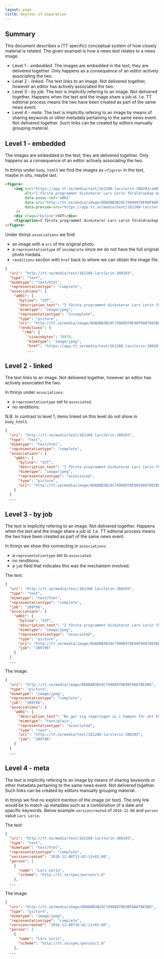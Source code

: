 ```yaml
---
layout: page
title: Degrees of Separation
---
```


## Summary

This document describes a (TT specific) conceptual system of how
closely material is related. The given exampel is how a news text
relates to a news image.

* Level 1 - *embedded*. The images are embedded in the text; they are
  delivered together. Only happens as a consequence of an editor
  actively associating the two.
* Level 2 - *linked*. The text links to an image. Not delivered
  together, however an editor has actively associated the two.
* Level 3 - *by job*. The text is implicitly refering to an image. Not
  delivered together. Happens when the text and the image share a job
  id. I.e. TT editorial process means the two have been created as
  part of the same news event.
* Level 4 - *meta*. The text is implicitly refering to an image by
  means of sharing keywords or other metadata pertaining to the same
  news event. Not delivered together. Such links can be created by
  editors manually grouping material.



## Level 1 - embedded

The images are embedded in the text; they are delivered together. Only
happens as a consequence of an editor actively associating the two.

In ttninjs under `body_html5` we find the images as `<figure>` in the
text, maybe in situ, maybe last.

```html
<figure>
    <img src="https://app.tt.se/media/text/161208-larslerin-380203/a001_CroppedThumbnail.jpg"
         alt="I första programmet diskuterar Lars Lerin föräldraskap med skådespelaren Helena Bergström. Pressbild."
         data-assoc-ref="a001"
         data-uri="http://tt.se/media/image/8DADBB3B24C74988970E98F8A070E5B8"
         data-preview-src="https://app.tt.se/media/text/161208-larslerin-380203/a001_NormalPreview.jpg"
     />
    <div class="byline">SVT</div>
    <figcaption>I första programmet diskuterar Lars Lerin föräldraskap med skådespelaren Helena Bergström. Pressbild.</figcaption>
</figure>
```

Under ttninjs `associations` we find:

* an image with a `uri` of the original photo.
* a `representationtype` of `incomplete` since we do not have the full
  original photo medata.
* `renditions` section with `href` back to where we can obtain the
  image file.

```json
{
  "uri": "http://tt.se/media/text/161208-larslerin-380203",
  "type": "text",
  "mimetype": "text/html",
  "representationtype": "complete",
  "associations": {
    "a001": {
      "byline": "SVT",
      "description_text": "I första programmet diskuterar Lars Lerin föräldraskap med skådespelaren Helena Bergström. Pressbild.",
      "mimetype": "image/jpeg",
      "representationtype": "incomplete",
      "type": "picture",
      "uri": "http://tt.se/media/image/8DADBB3B24C74988970E98F8A070E5B8",
      "renditions": {
        "r00": {
          "sizeinbytes": 78979,
          "mimetype": "image/jpeg",
          "href": "https://app.tt.se/media/text/161208-larslerin-380203/a001_CroppedThumbnail.jpg",
          ...
```

## Level 2 - linked

The text links to an image. Not delivered together, however an editor
has actively associated the two.

In ttninjs under `associations`:

* a `representationtype` set to `associated`.
* no renditions.

N.B. In contrast to level 1, items linked on this level do not show in
`body_html5`.

```json
{
  "uri": "http://tt.se/media/text/161208-larslerin-380203",
  "type": "text",
  "mimetype": "text/html",
  "representationtype": "complete",
  "associations": {
    "a001": {
      "byline": "SVT",
      "description_text": "I första programmet diskuterar Lars Lerin föräldraskap med skådespelaren Helena Bergström. Pressbild.",
      "mimetype": "image/jpeg",
      "representationtype": "associated",
      "type": "picture",
      "uri": "http://tt.se/media/image/8DADBB3B24C74988970E98F8A070E5B8"
    }
  }
  ...
```

## Level 3 - by job

The text is implicitly refering to an image. Not delivered
together. Happens when the text and the image share a job id. I.e. TT
editorial process means the two have been created as part of the same
news event.

In ttninjs we show this connecting in `associations`:

* a `representationtype` set to `associated`.
* no renditions.
* a `job` field that indicates this was the mechanism involved.

The text:

```json
{
  "uri": "http://tt.se/media/text/161208-larslerin-380203",
  "type": "text",
  "mimetype": "text/html",
  "representationtype": "complete",
  "job": "209796",
  "associations": {
    "a001": {
      "byline": "SVT",
      "description_text": "I första programmet diskuterar Lars Lerin föräldraskap med skådespelaren Helena Bergström. Pressbild.",
      "mimetype": "image/jpeg",
      "representationtype": "associated",
      "type": "picture",
      "uri": "http://tt.se/media/image/8DADBB3B24C74988970E98F8A070E5B8",
      "job": "209796"
    }
  }
  ...
```

The image:

```json
{
  "uri": "http://tt.se/media/image/8DADBB3B24C74988970E98F8A070E5B8",
  "type": "picture",
  "mimetype": "image/jpeg",
  "representationtype": "complete",
  "job": "209796",
  "associations": {
    "a001": {
      "description_text": "Nu ger sig regeringen in i kampen för att EU:s läkemedelsmyndighet (EMA) ska flytta till Stockholm-Uppsala-regionen när Storbritannien lämnar EU. Men region Skåne stödjer Danmarks kandidatur. Inom ett par månader hoppas sjukvårdsminister Gabriel Wikströ",
      "mimetype": "text/plain",
      "representationtype": "associated",
      "type": "text",
      "uri": "http://tt.se/media/text/161208-larslerin-380203",
      "job": "209796"
    }
  }
  ...
```

## Level 4 - meta

The text is implicitly refering to an image by means of sharing
keywords or other metadata pertaining to the same news event. Not
delivered together. Such links can be created by editors manually
grouping material.

In ttninjs we find no explicit mention of the image (or text). The
only link would be to match up metadata such as a combination of a
date and specific keywords. Below example `versioncreated` of
`2016-12-08` and `person` value `Lars Lerin`.


The text:

```json
{
  "uri": "http://tt.se/media/text/161208-larslerin-380203",
  "type": "text",
  "mimetype": "text/html",
  "representationtype": "complete",
  "versioncreated": "2016-12-08T13:02:13+01:00",
  "person": [
    {
      "name": "Lars Lerin",
      "scheme": "http://tt.se/spec/person/1.0"
    },
  ...
```

The image:

```json
{
  "uri": "http://tt.se/media/image/8DADBB3B24C74988970E98F8A070E5B8",
  "type": "picture",
  "mimetype": "image/jpeg",
  "representationtype": "complete",
  "versioncreated": "2016-12-08T10:42:11+01:00",
  "person": [
    {
      "name": "Lars Lerin",
      "scheme": "http://tt.se/spec/person/1.0"
    },
  ...
```
